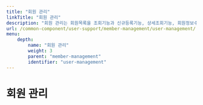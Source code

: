 ```yaml
---
title: "회원 관리"
linkTitle: "회원 관리"
description: "회원 관리는 회원목록을 조회기능과 신규등록기능, 상세조회기능, 회원정보수정기능, 회원암호수정기능, 회원정보삭제기능, 회원가입신청기능을 제공한다."
url: /common-component/user-support/member-management/user-management/
menu:
    depth:
        name: "회원 관리"
        weight: 3
        parent: "member-management"
        identifier: "user-management"
---
```


# 회원 관리